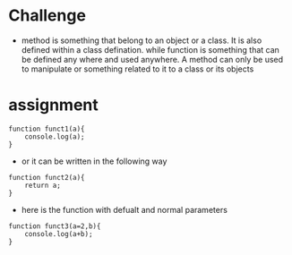 # Challenge
- method is something that belong to an object or a class. It is also defined within a class defination.
while function is something that can be defined any where and used anywhere. A method can only be used to manipulate or something related to it to a class or its objects 
# assignment
```
function funct1(a){
    console.log(a);
}
```
- or it can be written in the following way

```
function funct2(a){
    return a;
}
```
- here is the function with defualt and normal parameters

```
function funct3(a=2,b){
    console.log(a+b);
}
